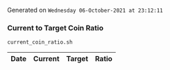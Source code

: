 Generated on `Wednesday 06-October-2021 at 23:12:11`

### Current to Target Coin Ratio
`current_coin_ratio.sh`

Date|Current|Target|Ratio
---|---|---|---
